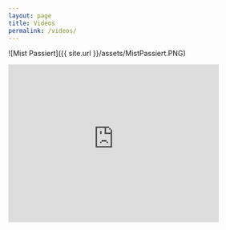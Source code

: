 ```yaml
---
layout: page
title: Videos
permalink: /videos/
---
```


![Mist Passiert]({{ site.url }}/assets/MistPassiert.PNG)

<iframe width="420" height="315" src="https://www.youtube.com/watch?v=eLs6BMIvXL0&feature=youtu.be" frameborder="0" allowfullscreen></iframe>
